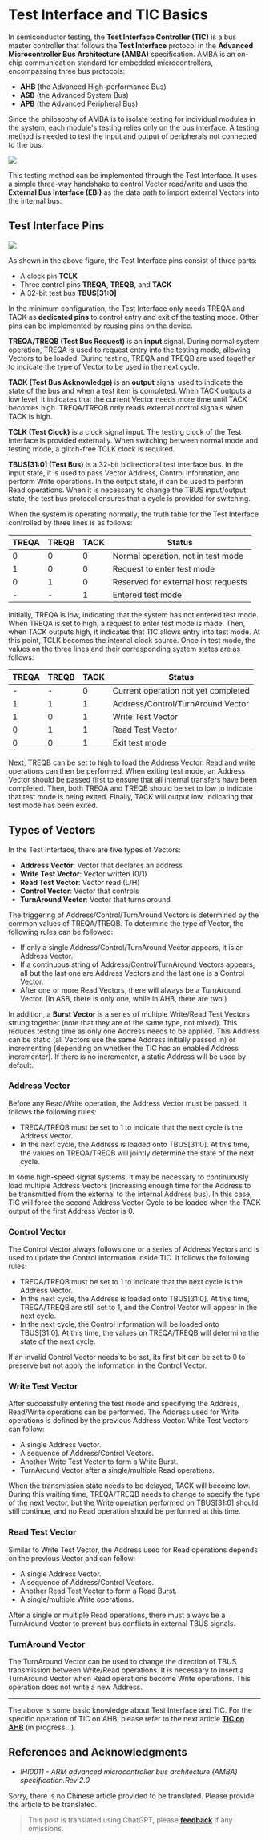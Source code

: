 # Test Interface and TIC Basics

In semiconductor testing, the **Test Interface Controller (TIC)** is a bus master controller that follows the **Test Interface** protocol in the **Advanced Microcontroller Bus Architecture (AMBA)** specification. AMBA is an on-chip communication standard for embedded microcontrollers, encompassing three bus protocols:

- **AHB** (the Advanced High-performance Bus)
- **ASB** (the Advanced System Bus)
- **APB** (the Advanced Peripheral Bus)

Since the philosophy of AMBA is to isolate testing for individual modules in the system, each module's testing relies only on the bus interface. A testing method is needed to test the input and output of peripherals not connected to the bus.

![](https://wiki-media-1253965369.cos.ap-guangzhou.myqcloud.com/img/202308262214877.png)

This testing method can be implemented through the Test Interface. It uses a simple three-way handshake to control Vector read/write and uses the **External Bus Interface (EBI)** as the data path to import external Vectors into the internal bus.

## Test Interface Pins

![](https://wiki-media-1253965369.cos.ap-guangzhou.myqcloud.com/img/202308262225257.png)

As shown in the above figure, the Test Interface pins consist of three parts:

- A clock pin **TCLK**
- Three control pins **TREQA**, **TREQB**, and **TACK**
- A 32-bit test bus **TBUS[31:0]**

In the minimum configuration, the Test Interface only needs TREQA and TACK as **dedicated pins** to control entry and exit of the testing mode. Other pins can be implemented by reusing pins on the device.

**TREQA/TREQB (Test Bus Request)** is an **input** signal. During normal system operation, TREQA is used to request entry into the testing mode, allowing Vectors to be loaded. During testing, TREQA and TREQB are used together to indicate the type of Vector to be used in the next cycle.

**TACK (Test Bus Acknowledge)** is an **output** signal used to indicate the state of the bus and when a test item is completed. When TACK outputs a low level, it indicates that the current Vector needs more time until TACK becomes high. TREQA/TREQB only reads external control signals when TACK is high.

**TCLK (Test Clock)** is a clock signal input. The testing clock of the Test Interface is provided externally. When switching between normal mode and testing mode, a glitch-free TCLK clock is required.

**TBUS[31:0] (Test Bus)** is a 32-bit bidirectional test interface bus. In the input state, it is used to pass Vector Address, Control information, and perform Write operations. In the output state, it can be used to perform Read operations. When it is necessary to change the TBUS input/output state, the test bus protocol ensures that a cycle is provided for switching.

When the system is operating normally, the truth table for the Test Interface controlled by three lines is as follows:

| TREQA | TREQB | TACK | Status                    |
| ----- | ----- | ---- | ------------------------- |
| 0     | 0     | 0    | Normal operation, not in test mode |
| 1     | 0     | 0    | Request to enter test mode |
| 0     | 1     | 0    | Reserved for external host requests |
| -     | -     | 1    | Entered test mode |

Initially, TREQA is low, indicating that the system has not entered test mode. When TREQA is set to high, a request to enter test mode is made. Then, when TACK outputs high, it indicates that TIC allows entry into test mode. At this point, TCLK becomes the internal clock source. Once in test mode, the values on the three lines and their corresponding system states are as follows:

| TREQA | TREQB | TACK | Status                              |
| ----- | ----- | ---- | ----------------------------------- |
| -     | -     | 0    | Current operation not yet completed |
| 1     | 1     | 1    | Address/Control/TurnAround Vector   |
| 1     | 0     | 1    | Write Test Vector                   |
| 0     | 1     | 1    | Read Test Vector                    |
| 0     | 0     | 1    | Exit test mode                       |

Next, TREQB can be set to high to load the Address Vector. Read and write operations can then be performed. When exiting test mode, an Address Vector should be passed first to ensure that all internal transfers have been completed. Then, both TREQA and TREQB should be set to low to indicate that test mode is being exited. Finally, TACK will output low, indicating that test mode has been exited.

## Types of Vectors

In the Test Interface, there are five types of Vectors:

- **Address Vector**: Vector that declares an address
- **Write Test Vector**: Vector written (0/1)
- **Read Test Vector**: Vector read (L/H)
- **Control Vector**: Vector that controls
- **TurnAround Vector**: Vector that turns around

The triggering of Address/Control/TurnAround Vectors is determined by the common values of TREQA/TREQB. To determine the type of Vector, the following rules can be followed:

- If only a single Address/Control/TurnAround Vector appears, it is an Address Vector.
- If a continuous string of Address/Control/TurnAround Vectors appears, all but the last one are Address Vectors and the last one is a Control Vector.
- After one or more Read Vectors, there will always be a TurnAround Vector. (In ASB, there is only one, while in AHB, there are two.)

In addition, a **Burst Vector** is a series of multiple Write/Read Test Vectors strung together (note that they are of the same type, not mixed). This reduces testing time as only one Address needs to be applied. This Address can be static (all Vectors use the same Address initially passed in) or incrementing (depending on whether the TIC has an enabled Address incrementer). If there is no incrementer, a static Address will be used by default.

### Address Vector

Before any Read/Write operation, the Address Vector must be passed. It follows the following rules:

- TREQA/TREQB must be set to 1 to indicate that the next cycle is the Address Vector.
- In the next cycle, the Address is loaded onto TBUS[31:0]. At this time, the values on TREQA/TREQB will jointly determine the state of the next cycle.

In some high-speed signal systems, it may be necessary to continuously load multiple Address Vectors (increasing enough time for the Address to be transmitted from the external to the internal Address bus). In this case, TIC will force the second Address Vector Cycle to be loaded when the TACK output of the first Address Vector is 0.

### Control Vector

The Control Vector always follows one or a series of Address Vectors and is used to update the Control information inside TIC. It follows the following rules:

- TREQA/TREQB must be set to 1 to indicate that the next cycle is the Address Vector.
- In the next cycle, the Address is loaded onto TBUS[31:0]. At this time, TREQA/TREQB are still set to 1, and the Control Vector will appear in the next cycle.
- In the next cycle, the Control information will be loaded onto TBUS[31:0]. At this time, the values on TREQA/TREQB will determine the state of the next cycle.

If an invalid Control Vector needs to be set, its first bit can be set to 0 to preserve but not apply the information in the Control Vector.

### Write Test Vector

After successfully entering the test mode and specifying the Address, Read/Write operations can be performed. The Address used for Write operations is defined by the previous Address Vector. Write Test Vectors can follow:

- A single Address Vector.
- A sequence of Address/Control Vectors.
- Another Write Test Vector to form a Write Burst.
- TurnAround Vector after a single/multiple Read operations.

When the transmission state needs to be delayed, TACK will become low. During this waiting time, TREQA/TREQB needs to change to specify the type of the next Vector, but the Write operation performed on TBUS[31:0] should still continue, and no Read operation should be performed at this time.

### Read Test Vector

Similar to Write Test Vector, the Address used for Read operations depends on the previous Vector and can follow:

- A single Address Vector.
- A sequence of Address/Control Vectors.
- Another Read Test Vector to form a Read Burst.
- A single/multiple Write operations.

After a single or multiple Read operations, there must always be a TurnAround Vector to prevent bus conflicts in external TBUS signals.

### TurnAround Vector

The TurnAround Vector can be used to change the direction of TBUS transmission between Write/Read operations. It is necessary to insert a TurnAround Vector when Read operations become Write operations. This operation does not write a new Address.

---

The above is some basic knowledge about Test Interface and TIC. For the specific operation of TIC on AHB, please refer to the next article [**TIC on AHB**](https://wiki-power.com/AHB%E4%B8%8A%E7%9A%84TIC) (in progress...).

## References and Acknowledgments

- _IHI0011 - ARM advanced microcontroller bus architecture (AMBA) specification.Rev 2.0_

Sorry, there is no Chinese article provided to be translated. Please provide the article to be translated.

> This post is translated using ChatGPT, please [**feedback**](https://github.com/linyuxuanlin/Wiki_MkDocs/issues/new) if any omissions.